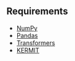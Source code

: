 
## Requirements

* [NumPy](https://numpy.org/) 
* [Pandas](https://pandas.pydata.org/docs/reference/api/pandas.DataFrame.html) 
* [Transformers](https://huggingface.co/docs/transformers/index) 
* [KERMIT](https://github.com/ART-Group-it/KERMIT) 
